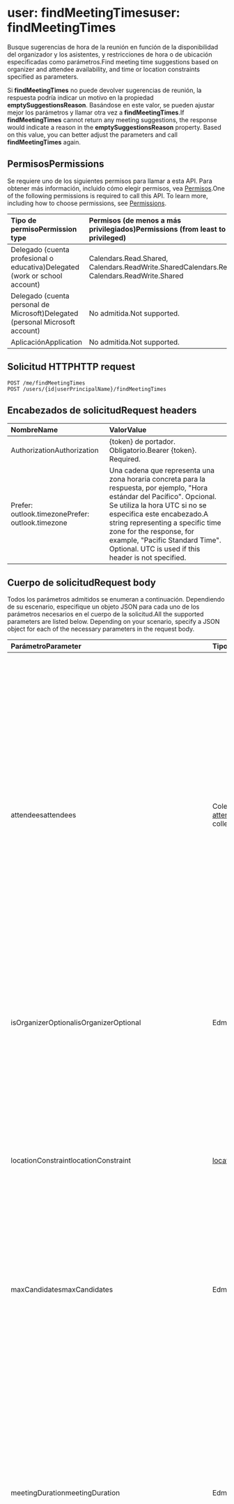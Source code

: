 # <a name="user-findmeetingtimes"></a><span data-ttu-id="74df9-101">user: findMeetingTimes</span><span class="sxs-lookup"><span data-stu-id="74df9-101">user: findMeetingTimes</span></span>
<span data-ttu-id="74df9-102">Busque sugerencias de hora de la reunión en función de la disponibilidad del organizador y los asistentes, y restricciones de hora o de ubicación especificadas como parámetros.</span><span class="sxs-lookup"><span data-stu-id="74df9-102">Find meeting time suggestions based on organizer and attendee availability, and time or location constraints specified as parameters.</span></span>

<span data-ttu-id="74df9-p101">Si **findMeetingTimes** no puede devolver sugerencias de reunión, la respuesta podría indicar un motivo en la propiedad **emptySuggestionsReason**. Basándose en este valor, se pueden ajustar mejor los parámetros y llamar otra vez a **findMeetingTimes**.</span><span class="sxs-lookup"><span data-stu-id="74df9-p101">If **findMeetingTimes** cannot return any meeting suggestions, the response would indicate a reason in the **emptySuggestionsReason** property. Based on this value, you can better adjust the parameters and call **findMeetingTimes** again.</span></span>


## <a name="permissions"></a><span data-ttu-id="74df9-105">Permisos</span><span class="sxs-lookup"><span data-stu-id="74df9-105">Permissions</span></span>
<span data-ttu-id="74df9-p102">Se requiere uno de los siguientes permisos para llamar a esta API. Para obtener más información, incluido cómo elegir permisos, vea [Permisos](../../../concepts/permissions_reference.md).</span><span class="sxs-lookup"><span data-stu-id="74df9-p102">One of the following permissions is required to call this API. To learn more, including how to choose permissions, see [Permissions](../../../concepts/permissions_reference.md).</span></span>

|<span data-ttu-id="74df9-108">Tipo de permiso</span><span class="sxs-lookup"><span data-stu-id="74df9-108">Permission type</span></span>      | <span data-ttu-id="74df9-109">Permisos (de menos a más privilegiados)</span><span class="sxs-lookup"><span data-stu-id="74df9-109">Permissions (from least to most privileged)</span></span>              |
|:--------------------|:---------------------------------------------------------|
|<span data-ttu-id="74df9-110">Delegado (cuenta profesional o educativa)</span><span class="sxs-lookup"><span data-stu-id="74df9-110">Delegated (work or school account)</span></span> | <span data-ttu-id="74df9-111">Calendars.Read.Shared, Calendars.ReadWrite.Shared</span><span class="sxs-lookup"><span data-stu-id="74df9-111">Calendars.Read.Shared, Calendars.ReadWrite.Shared</span></span>    |
|<span data-ttu-id="74df9-112">Delegado (cuenta personal de Microsoft)</span><span class="sxs-lookup"><span data-stu-id="74df9-112">Delegated (personal Microsoft account)</span></span> | <span data-ttu-id="74df9-113">No admitida.</span><span class="sxs-lookup"><span data-stu-id="74df9-113">Not supported.</span></span>    |
|<span data-ttu-id="74df9-114">Aplicación</span><span class="sxs-lookup"><span data-stu-id="74df9-114">Application</span></span> | <span data-ttu-id="74df9-115">No admitida.</span><span class="sxs-lookup"><span data-stu-id="74df9-115">Not supported.</span></span> |

## <a name="http-request"></a><span data-ttu-id="74df9-116">Solicitud HTTP</span><span class="sxs-lookup"><span data-stu-id="74df9-116">HTTP request</span></span>
<!-- { "blockType": "ignored" } -->
```http
POST /me/findMeetingTimes
POST /users/{id|userPrincipalName}/findMeetingTimes
```
## <a name="request-headers"></a><span data-ttu-id="74df9-117">Encabezados de solicitud</span><span class="sxs-lookup"><span data-stu-id="74df9-117">Request headers</span></span>
| <span data-ttu-id="74df9-118">Nombre</span><span class="sxs-lookup"><span data-stu-id="74df9-118">Name</span></span>       | <span data-ttu-id="74df9-119">Valor</span><span class="sxs-lookup"><span data-stu-id="74df9-119">Value</span></span>|
|:---------------|:----------|
| <span data-ttu-id="74df9-120">Authorization</span><span class="sxs-lookup"><span data-stu-id="74df9-120">Authorization</span></span>  | <span data-ttu-id="74df9-p103">{token} de portador. Obligatorio.</span><span class="sxs-lookup"><span data-stu-id="74df9-p103">Bearer {token}. Required.</span></span> |
| <span data-ttu-id="74df9-123">Prefer: outlook.timezone</span><span class="sxs-lookup"><span data-stu-id="74df9-123">Prefer: outlook.timezone</span></span> | <span data-ttu-id="74df9-p104">Una cadena que representa una zona horaria concreta para la respuesta, por ejemplo, "Hora estándar del Pacífico". Opcional. Se utiliza la hora UTC si no se especifica este encabezado.</span><span class="sxs-lookup"><span data-stu-id="74df9-p104">A string representing a specific time zone for the response, for example, "Pacific Standard Time". Optional. UTC is used if this header is not specified.</span></span>|

## <a name="request-body"></a><span data-ttu-id="74df9-127">Cuerpo de solicitud</span><span class="sxs-lookup"><span data-stu-id="74df9-127">Request body</span></span>
<span data-ttu-id="74df9-p105">Todos los parámetros admitidos se enumeran a continuación. Dependiendo de su escenario, especifique un objeto JSON para cada uno de los parámetros necesarios en el cuerpo de la solicitud.</span><span class="sxs-lookup"><span data-stu-id="74df9-p105">All the supported parameters are listed below. Depending on your scenario, specify a JSON object for each of the necessary parameters in the request body.</span></span> 


| <span data-ttu-id="74df9-130">Parámetro</span><span class="sxs-lookup"><span data-stu-id="74df9-130">Parameter</span></span>    | <span data-ttu-id="74df9-131">Tipo</span><span class="sxs-lookup"><span data-stu-id="74df9-131">Type</span></span>   |<span data-ttu-id="74df9-132">Descripción</span><span class="sxs-lookup"><span data-stu-id="74df9-132">Description</span></span>|
|:---------------|:--------|:----------|
|<span data-ttu-id="74df9-133">attendees</span><span class="sxs-lookup"><span data-stu-id="74df9-133">attendees</span></span>|<span data-ttu-id="74df9-134">Colección [attendeeBase](../resources/attendeebase.md)</span><span class="sxs-lookup"><span data-stu-id="74df9-134">[attendeeBase](../resources/attendeebase.md) collection</span></span>|<span data-ttu-id="74df9-p106">Una colección de los asistentes o los recursos de la reunión. Puesto que findMeetingTimes supone que cualquier asistente que sea una persona siempre es necesario, especifique `required` para una persona y `resource` para un recurso en la propiedad **tipo** correspondiente. Una colección vacía hace que **findMeetingTimes** busque intervalos de tiempo libres solo para el organizador. Opcional.</span><span class="sxs-lookup"><span data-stu-id="74df9-p106">A collection of attendees or resources for the meeting. Since findMeetingTimes assumes that any attendee who is a person is always required, specify `required` for a person and `resource` for a resource in the corresponding **type** property. An empty collection causes **findMeetingTimes** to look for free time slots for only the organizer. Optional.</span></span>|
|<span data-ttu-id="74df9-139">isOrganizerOptional</span><span class="sxs-lookup"><span data-stu-id="74df9-139">isOrganizerOptional</span></span>|<span data-ttu-id="74df9-140">Edm.Boolean</span><span class="sxs-lookup"><span data-stu-id="74df9-140">Edm.Boolean</span></span>|<span data-ttu-id="74df9-p107">Especificar `True` si no es preciso que el organizador asista. El valor predeterminado es `false`. Opcional.</span><span class="sxs-lookup"><span data-stu-id="74df9-p107">Specify `True` if the organizer doesn't necessarily have to attend. The default is `false`. Optional.</span></span>|
|<span data-ttu-id="74df9-144">locationConstraint</span><span class="sxs-lookup"><span data-stu-id="74df9-144">locationConstraint</span></span>|[<span data-ttu-id="74df9-145">locationConstraint</span><span class="sxs-lookup"><span data-stu-id="74df9-145">locationConstraint</span></span>](../resources/locationconstraint.md)|<span data-ttu-id="74df9-p108">Los requisitos del organizador sobre la ubicación de la reunión, por ejemplo si se requiere una sugerencia para una ubicación de la reunión o si hay ubicaciones específicas en las que únicamente pueda tener lugar la reunión. Opcional.</span><span class="sxs-lookup"><span data-stu-id="74df9-p108">The organizer's requirements about the meeting location, such as whether a suggestion for a meeting location is required, or there are specific locations only where the meeting can take place. Optional.</span></span>|
|<span data-ttu-id="74df9-148">maxCandidates</span><span class="sxs-lookup"><span data-stu-id="74df9-148">maxCandidates</span></span>|<span data-ttu-id="74df9-149">Edm.Int32</span><span class="sxs-lookup"><span data-stu-id="74df9-149">Edm.Int32</span></span>|<span data-ttu-id="74df9-p109">El número máximo de sugerencias de hora de la reunión que se va a devolver. Opcional.</span><span class="sxs-lookup"><span data-stu-id="74df9-p109">The maximum number of meeting time suggestions to be returned. Optional.</span></span>|
|<span data-ttu-id="74df9-152">meetingDuration</span><span class="sxs-lookup"><span data-stu-id="74df9-152">meetingDuration</span></span>|<span data-ttu-id="74df9-153">Edm.Duration</span><span class="sxs-lookup"><span data-stu-id="74df9-153">Edm.Duration</span></span>|<span data-ttu-id="74df9-p110">La duración de la reunión en formato [ISO8601](http://www.iso.org/iso/iso8601). Por ejemplo, 1 hora se indica como "PT1H", donde "P" es el designador de duración, "T" es el designador de tiempo y "H" es el designador de hora. Use M para indicar los minutos de la duración; por ejemplo, 2 horas y 30 minutos sería "PT2H30M". Si no se especifica ninguna duración de la reunión, **findMeetingTimes** usa el valor predeterminado de 30 minutos. Opcional.</span><span class="sxs-lookup"><span data-stu-id="74df9-p110">The length of the meeting, denoted in [ISO8601](http://www.iso.org/iso/iso8601) format. For example, 1 hour is denoted as 'PT1H', where 'P' is the duration designator, 'T' is the time designator, and 'H' is the hour designator. Use M to indicate minutes for the duration; for example, 2 hours and 30 minutes would be 'PT2H30M'. If no meeting duration is specified, **findMeetingTimes** uses the default of 30 minutes. Optional.</span></span>|
|<span data-ttu-id="74df9-159">minimumAttendeePercentage</span><span class="sxs-lookup"><span data-stu-id="74df9-159">minimumAttendeePercentage</span></span>|<span data-ttu-id="74df9-160">Edm.Double</span><span class="sxs-lookup"><span data-stu-id="74df9-160">Edm.Double</span></span>| <span data-ttu-id="74df9-p111">La [confianza](#the-confidence-of-a-meeting-suggestion) mínima necesaria para que se devuelva un intervalo de tiempo en la respuesta. Es un valor de porcentaje (%) comprendido entre 0 y 100. Opcional.</span><span class="sxs-lookup"><span data-stu-id="74df9-p111">The minimum required [confidence](#the-confidence-of-a-meeting-suggestion) for a time slot to be returned in the response. It is a % value ranging from 0 to 100. Optional.</span></span>|
|<span data-ttu-id="74df9-164">returnSuggestionReasons</span><span class="sxs-lookup"><span data-stu-id="74df9-164">returnSuggestionReasons</span></span>|<span data-ttu-id="74df9-165">Edm.Boolean</span><span class="sxs-lookup"><span data-stu-id="74df9-165">Edm.Boolean</span></span>|<span data-ttu-id="74df9-p112">Especifique `True` para devolver un motivo para cada sugerencia de la reunión en la propiedad **suggestionReason**. El valor predeterminado es `false` para no devolver esa propiedad. Opcional.</span><span class="sxs-lookup"><span data-stu-id="74df9-p112">Specify `True` to return a reason for each meeting suggestion in the **suggestionReason** property. The default is `false` to not return that property. Optional.</span></span>|
|<span data-ttu-id="74df9-169">timeConstraint</span><span class="sxs-lookup"><span data-stu-id="74df9-169">timeConstraint</span></span>|[<span data-ttu-id="74df9-170">timeConstraint</span><span class="sxs-lookup"><span data-stu-id="74df9-170">timeConstraint</span></span>](../resources/timeconstraint.md)|<span data-ttu-id="74df9-p113">Las restricciones de tiempo para una reunión, que pueden incluir la naturaleza de la reunión (propiedad **activityDomain**) y posibles periodos de tiempo de la reunión (propiedad **timeSlots**). **findMeetingTimes** asume **activityDomain** como `work` si no especifica este parámetro. Opcional.</span><span class="sxs-lookup"><span data-stu-id="74df9-p113">Any time restrictions for a meeting, which can include the nature of the meeting (**activityDomain** property) and possible meeting time periods (**timeSlots** property). **findMeetingTimes** assumes **activityDomain** as `work` if you don't specify this parameter. Optional.</span></span>|

<span data-ttu-id="74df9-174">En la tabla siguiente se describen las restricciones puede especificar en el parámetro **timeConstraint**.</span><span class="sxs-lookup"><span data-stu-id="74df9-174">The following table describes the restrictions you can further specify in the **timeConstraint** parameter.</span></span>

|<span data-ttu-id="74df9-175">**valor activityDomain en timeConstraint**</span><span class="sxs-lookup"><span data-stu-id="74df9-175">**activityDomain value in timeConstraint**</span></span>|<span data-ttu-id="74df9-176">**Sugerencias de hora de reunión**</span><span class="sxs-lookup"><span data-stu-id="74df9-176">**Suggestions for meeting times**</span></span>|
|:-----|:-----|
|<span data-ttu-id="74df9-177">trabajo</span><span class="sxs-lookup"><span data-stu-id="74df9-177">work</span></span>| <span data-ttu-id="74df9-p114">Las sugerencias se encuentran dentro de la jornada laboral del usuario, que está definida en su configuración de calendario y tanto el administrador como el propio usuario pueden personalizar. Las horas de trabajo por defecto son de lunes a viernes, de 8 a.m. a 5 p.m. en la zona horaria establecida para el buzón. Este es el valor predeterminado si no se especifica **activityDomain**.</span><span class="sxs-lookup"><span data-stu-id="74df9-p114">Suggestions are within the user's work hours which are defined in the user’s calendar configuration and can be customized by the user or administrator. The default work hours are Monday to Friday, 8am to 5pm in the time zone set for the mailbox. This is the default value if no **activityDomain** is specified.</span></span> |
|<span data-ttu-id="74df9-181">personal</span><span class="sxs-lookup"><span data-stu-id="74df9-181">personal</span></span>| <span data-ttu-id="74df9-p115">Las sugerencias se encuentran dentro de la jornada laboral del usuario y en sábado y domingo. El valor predeterminado es del lunes al domingo, de 8 a.m. a 5 p.m., en la configuración de zona horaria para el buzón.</span><span class="sxs-lookup"><span data-stu-id="74df9-p115">Suggestions are within the user's work hours, and Saturday and Sunday. The default is Monday to Sunday, 8am to 5pm, in the time zone setting for the mailbox.</span></span>|
|<span data-ttu-id="74df9-184">sin restricciones</span><span class="sxs-lookup"><span data-stu-id="74df9-184">unrestricted</span></span> | <span data-ttu-id="74df9-185">Las sugerencias pueden pertenecer a cualquier hora del día, todos los días de la semana.</span><span class="sxs-lookup"><span data-stu-id="74df9-185">Suggestions can be from all hours of a day, all days of a week.</span></span>|
|<span data-ttu-id="74df9-186">desconocido</span><span class="sxs-lookup"><span data-stu-id="74df9-186">unknown</span></span> | <span data-ttu-id="74df9-p116">No utilice este valor, pues quedará obsoleto en el futuro. Actualmente se comporta igual que `work`. Cambie cualquier código existente para usar `work`, `personal` o `unrestricted` según corresponda.</span><span class="sxs-lookup"><span data-stu-id="74df9-p116">Do not use this value as it will be deprecated in the future. Currently behaves the same as `work`. Change any existing code to use `work`, `personal` or `unrestricted` as appropriate.</span></span>


<span data-ttu-id="74df9-p117">Basándose en los parámetros especificados, **findMeetingTimes** comprueba el estado de disponibilidad en los calendarios principales del organizador y los asistentes. La acción calcula la mejor hora de la reunión posible y devuelve cualquier sugerencia de reunión.</span><span class="sxs-lookup"><span data-stu-id="74df9-p117">Based on the specified parameters,**findMeetingTimes** checks the free/busy status in the primary calendars of the organizer and attendees. The action calculates the best possible meeting times, and returns any meeting suggestions.</span></span>

## <a name="response"></a><span data-ttu-id="74df9-192">Respuesta</span><span class="sxs-lookup"><span data-stu-id="74df9-192">Response</span></span>

<span data-ttu-id="74df9-193">Si es correcto, este método devuelve un código de respuesta `200 OK` y un objeto [meetingTimeSuggestionsResult](../resources/meetingTimeSuggestionsResult.md) en el cuerpo de la respuesta.</span><span class="sxs-lookup"><span data-stu-id="74df9-193">If successful, this method returns `200 OK` response code and a [meetingTimeSuggestionsResult](../resources/meetingTimeSuggestionsResult.md) in the response body.</span></span> 

<span data-ttu-id="74df9-p118">Un objeto **meetingTimeSuggestionsResult** incluye una colección de sugerencias de la reunión y una propiedad **emptySuggestionsReason**. Cada sugerencia se define como una [meetingTimeSuggestion](../resources/meetingTimeSuggestion.md), con los asistentes con un nivel de confianza medio del 50 % de asistir o un porcentaje concreto que especificó en el parámetro **minimumAttendeePercentage**.</span><span class="sxs-lookup"><span data-stu-id="74df9-p118">A **meetingTimeSuggestionsResult** includes a collection of meeting suggestions and an **emptySuggestionsReason** property. Each suggestion is defined as a [meetingTimeSuggestion](../resources/meetingTimeSuggestion.md), with attendees having on the average a confidence level of 50% to attend, or a specific % that you have specified in the **minimumAttendeePercentage** parameter.</span></span> 

<span data-ttu-id="74df9-196">De forma predeterminada, cada sugerencia de hora de la reunión se devuelve en formato UTC.</span><span class="sxs-lookup"><span data-stu-id="74df9-196">By default, each meeting time suggestion is returned in UTC.</span></span> 

<span data-ttu-id="74df9-p119">Si **findMeetingTimes** no puede devolver sugerencias de reunión, la respuesta podría indicar un motivo en la propiedad **emptySuggestionsReason**. Basándose en este valor, se pueden ajustar mejor los parámetros y llamar otra vez a **findMeetingTimes**.</span><span class="sxs-lookup"><span data-stu-id="74df9-p119">If **findMeetingTimes** cannot return any meeting suggestions, the response would indicate a reason in the **emptySuggestionsReason** property. Based on this value, you can better adjust the parameters and call **findMeetingTimes** again.</span></span>

### <a name="the-confidence-of-a-meeting-suggestion"></a><span data-ttu-id="74df9-199">La confianza de una sugerencia de la reunión</span><span class="sxs-lookup"><span data-stu-id="74df9-199">The confidence of a meeting suggestion</span></span>

<span data-ttu-id="74df9-200">La propiedad **confidence** de un objeto **meetingTimeSuggestion** oscila entre 0 % y 100 %, y representa la posibilidad de que todos los asistentes asistan a la reunión, tomando como base de su estado de disponibilidad individual:</span><span class="sxs-lookup"><span data-stu-id="74df9-200">The **confidence** property of a **meetingTimeSuggestion** ranges from 0% to 100%, and represents the chance that all the attendees attend the meeting, based on each of their individual free/busy status:</span></span>

- <span data-ttu-id="74df9-201">Para cada asistente, un estado libre para una periodo de tiempo de reunión especificado se corresponde al 100 % de posibilidades de asistencia, un estado desconocido al 49 % y un estado ocupado al 0 %.</span><span class="sxs-lookup"><span data-stu-id="74df9-201">For each attendee, a free status for a specified meeting time period corresponds to 100% chance of attendance, unknown status 49%, and busy status 0%.</span></span>
- <span data-ttu-id="74df9-202">La confianza de una sugerencia de hora de la reunión se calcula promediando la posibilidad de asistencia sobre todos los asistentes especificados para esa reunión.</span><span class="sxs-lookup"><span data-stu-id="74df9-202">The confidence of a meeting time suggestion is computed by averaging the chance of attendance over all the attendees specified for that meeting.</span></span>
- <span data-ttu-id="74df9-p120">Se puede usar el parámetro opcional **minimumAttendeePercentage** para **findMeetingTimes** para especificar que solo se devuelvan sugerencias de la hora de la reunión con al menos un nivel de confianza determinado. Por ejemplo, se puede especificar un valor **minimumAttendeePercentage** de 80 % si solo se quieren sugerencias que tengan una probabilidad del 80 % o más de que asistan todos los asistentes. Si no se especifica **minimumAttendeePercentage**, **findMeetingTimes** da por supuesto un valor de 50 %.</span><span class="sxs-lookup"><span data-stu-id="74df9-p120">You can use the **minimumAttendeePercentage** optional parameter for **findMeetingTimes** to specify only meeting time suggestions of at least certain confidence level should be returned. For example, you can specify a **minimumAttendeePercentage** of 80% if you want only suggestions that have an 80% chance or more that all the attendees are attending. If you do not specify **minimumAttendeePercentage**, **findMeetingTimes** assumes a value of 50%.</span></span>
- <span data-ttu-id="74df9-p121">Si hay varias sugerencias de hora de la reunión, la acción **findMeetingTimes** ordena primero las sugerencias por su valor de confianza calculado de alto a bajo. Si hay sugerencias con la misma confianza, entonces la acción las ordena cronológicamente.</span><span class="sxs-lookup"><span data-stu-id="74df9-p121">If there are multiple meeting time suggestions, the **findMeetingTimes** action first orders the suggestions by their computed confidence value from high to low. If there are suggestions with the same confidence, the action then orders these suggestions chronologically.</span></span>

<span data-ttu-id="74df9-208">Por ejemplo, si una sugerencia de hora de la reunión implica tres asistentes con el siguiente estado de disponibilidad:</span><span class="sxs-lookup"><span data-stu-id="74df9-208">As an example, if a meeting time suggestion involves 3 attendees with the following free/busy status:</span></span>

|<span data-ttu-id="74df9-209">**Asistente**</span><span class="sxs-lookup"><span data-stu-id="74df9-209">**Attendee**</span></span>|<span data-ttu-id="74df9-210">**Estado de disponibilidad**</span><span class="sxs-lookup"><span data-stu-id="74df9-210">**Free/busy status**</span></span>|<span data-ttu-id="74df9-211">**Posibilidades de asistencia (%)**</span><span class="sxs-lookup"><span data-stu-id="74df9-211">**% Chance of attendance**</span></span>|
|:-----|:-----|:-----|
|<span data-ttu-id="74df9-212">Dana</span><span class="sxs-lookup"><span data-stu-id="74df9-212">Dana</span></span> | <span data-ttu-id="74df9-213">Libre</span><span class="sxs-lookup"><span data-stu-id="74df9-213">Free</span></span> | <span data-ttu-id="74df9-214">100 %</span><span class="sxs-lookup"><span data-stu-id="74df9-214">100%</span></span> |
|<span data-ttu-id="74df9-215">Pelayo</span><span class="sxs-lookup"><span data-stu-id="74df9-215">John</span></span> | <span data-ttu-id="74df9-216">Desconocido</span><span class="sxs-lookup"><span data-stu-id="74df9-216">Unknown</span></span> | <span data-ttu-id="74df9-217">49 %</span><span class="sxs-lookup"><span data-stu-id="74df9-217">49%</span></span> |
|<span data-ttu-id="74df9-218">Naiara</span><span class="sxs-lookup"><span data-stu-id="74df9-218">Samantha</span></span> | <span data-ttu-id="74df9-219">Ocupado</span><span class="sxs-lookup"><span data-stu-id="74df9-219">Busy</span></span> | <span data-ttu-id="74df9-220">0 %</span><span class="sxs-lookup"><span data-stu-id="74df9-220">0%</span></span> |

<span data-ttu-id="74df9-221">Entonces la confianza de la sugerencia de hora de la reunión, que es la posibilidad media de asistencia, es (100 % + 49 % + 0 %)/3 = 49,66 %.</span><span class="sxs-lookup"><span data-stu-id="74df9-221">Then the confidence of the meeting time suggestion, which is the average chance of attendance, is (100% + 49% + 0%)/3 = 49.66%.</span></span>

<span data-ttu-id="74df9-222">Si especifica un valor **minimumAttendeePercentage** del 80 % en una operación **findMeetingTimes**, porque 49,66 %< 8 0%, la operación no sugerirá esta hora en la respuesta.</span><span class="sxs-lookup"><span data-stu-id="74df9-222">If you specify a **minimumAttendeePercentage** of 80% in a **findMeetingTimes** operation, because 49.66% < 80%, the operation will not suggest this time in the response.</span></span>

## <a name="example"></a><span data-ttu-id="74df9-223">Ejemplo</span><span class="sxs-lookup"><span data-stu-id="74df9-223">Example</span></span>

<span data-ttu-id="74df9-224">En el ejemplo siguiente se muestra cómo encontrar tiempo para reunirse en un lugar determinado y solicitar un motivo para cada sugerencia, especificando los siguientes parámetros en el cuerpo de la solicitud:</span><span class="sxs-lookup"><span data-stu-id="74df9-224">The following example shows how to find time to meet at a pre-determined location, and request a reason for each suggestion, by specifying the following parameters in the request body:</span></span>

- <span data-ttu-id="74df9-225">**attendees**</span><span class="sxs-lookup"><span data-stu-id="74df9-225">**attendees**</span></span>
- <span data-ttu-id="74df9-226">**locationConstraint**</span><span class="sxs-lookup"><span data-stu-id="74df9-226">**locationConstraint**</span></span>
- <span data-ttu-id="74df9-227">**timeConstraint**</span><span class="sxs-lookup"><span data-stu-id="74df9-227">**timeConstraint**</span></span>
- <span data-ttu-id="74df9-228">**meetingDuration**</span><span class="sxs-lookup"><span data-stu-id="74df9-228">**meetingDuration**</span></span>
- <span data-ttu-id="74df9-229">**returnSuggestionReasons**</span><span class="sxs-lookup"><span data-stu-id="74df9-229">**returnSuggestionReasons**</span></span>
- <span data-ttu-id="74df9-230">**minimumAttendeePercentage**</span><span class="sxs-lookup"><span data-stu-id="74df9-230">**minimumAttendeePercentage**</span></span>

<span data-ttu-id="74df9-231">Al establecer el parámetro **returnSuggestionReasons**, también se obtiene una explicación en la propiedad **suggestionReason** de cada sugerencia, si **findMeetingTimes** devuelve alguna sugerencia.</span><span class="sxs-lookup"><span data-stu-id="74df9-231">By setting the **returnSuggestionReasons** parameter, you also get an explanation in the **suggestionReason** property for each suggestion, if **findMeetingTimes** returns any suggestion.</span></span>

<span data-ttu-id="74df9-p122">Observe que la solicitud especifica la hora en la zona horaria PST y la respuesta devuelve las sugerencias de hora de la reunión en UTC, de forma predeterminada. Se puede usar el encabezado de solicitud `Prefer: outlook.timezone` para especificar también PST para los valores de hora de la respuesta.</span><span class="sxs-lookup"><span data-stu-id="74df9-p122">Notice that the request specifies time in the PST time zone, and the response returns meeting time suggestions in UTC, by default. You can use the `Prefer: outlook.timezone` request header to specify PST as well for the time values in the response.</span></span>

##### <a name="request"></a><span data-ttu-id="74df9-234">Solicitud</span><span class="sxs-lookup"><span data-stu-id="74df9-234">Request</span></span>
<span data-ttu-id="74df9-235">Aquí está la solicitud de ejemplo.</span><span class="sxs-lookup"><span data-stu-id="74df9-235">Here is the example request.</span></span>
<!-- {
  "blockType": "request",
  "name": "user_findmeetingtimes"
}-->
```http
POST https://graph.microsoft.com/v1.0/me/findMeetingTimes
Prefer: outlook.timezone="Pacific Standard Time"
Content-Type: application/json

{ 
  "attendees": [ 
    { 
      "type": "required",  
      "emailAddress": { 
        "name": "Samantha Booth",
        "address": "samanthab@contoso.onmicrosoft.com" 
      } 
    }
  ],  
  "locationConstraint": { 
    "isRequired": "false",  
    "suggestLocation": "false",  
    "locations": [ 
      { 
        "resolveAvailability": "false",
        "displayName": "Conf room Hood" 
      } 
    ] 
  },  
  "timeConstraint": {
    "activityDomain":"unrestricted", 
    "timeslots": [ 
      { 
        "start": { 
          "dateTime": "2017-04-17T09:00:00",  
          "timeZone": "Pacific Standard Time" 
        },  
        "end": { 
          "dateTime": "2017-04-19T17:00:00",  
          "timeZone": "Pacific Standard Time" 
        } 
      } 
    ] 
  },  
  "meetingDuration": "PT2H",
  "returnSuggestionReasons": "true",
  "minimumAttendeePercentage": "100"
}
```

##### <a name="response"></a><span data-ttu-id="74df9-236">Respuesta</span><span class="sxs-lookup"><span data-stu-id="74df9-236">Response</span></span>
<span data-ttu-id="74df9-p123">Esta es una solicitud de ejemplo. Nota: Es posible que el objeto de respuesta que aparezca aquí esté truncado para abreviar. Todas las propiedades se devolverán de una llamada real.</span><span class="sxs-lookup"><span data-stu-id="74df9-p123">Here is an example response. Note: The response object shown here may be truncated for brevity. All of the properties will be returned from an actual call.</span></span>
<!-- {
  "blockType": "response",
  "truncated": true,
  "@odata.type": "microsoft.graph.meetingTimeSuggestionsResult",
  "isCollection": false
} -->
```http
HTTP/1.1 200 OK
Content-type: application/json
Preference-Applied: outlook.timezone="Pacific Standard Time"
Content-Length: 976

{
    "@odata.context":"https://graph.microsoft.com/v1.0/$metadata#microsoft.graph.meetingTimeSuggestionsResult",
    "emptySuggestionsReason":"",
    "meetingTimeSuggestions":[
        {
            "confidence":100.0,
            "organizerAvailability":"free",
            "suggestionReason":"Suggested because it is one of the nearest times when all attendees are available.",
            "meetingTimeSlot":{
                "start":{
                    "dateTime":"2017-04-17T18:00:00.0000000",
                    "timeZone":"Pacific Standard Time"
                },
                "end":{
                    "dateTime":"2017-04-17T20:00:00.0000000",
                    "timeZone":"Pacific Standard Time"
                }
            },
            "attendeeAvailability":[
                {
                    "availability":"free",
                    "attendee":{
                        "type":"required",
                        "emailAddress":{
                            "address":"samanthab@contoso.onmicrosoft.com"
                        }
                    }
                }
            ],
            "locations":[
                {
                    "displayName":"Conf room Hood"
                }
            ]
        },
        {
            "confidence":100.0,
            "organizerAvailability":"free",
            "suggestionReason":"Suggested because it is one of the nearest times when all attendees are available.",
            "meetingTimeSlot":{
                "start":{
                    "dateTime":"2017-04-17T20:00:00.0000000",
                    "timeZone":"Pacific Standard Time"
                },
                "end":{
                    "dateTime":"2017-04-17T22:00:00.0000000",
                    "timeZone":"Pacific Standard Time"
                }
            },
            "attendeeAvailability":[
                {
                    "availability":"free",
                    "attendee":{
                        "type":"required",
                        "emailAddress":{
                            "address":"samanthab@contoso.onmicrosoft.com"
                        }
                    }
                }
            ],
            "locations":[
                {
                    "displayName":"Conf room Hood"
                }
            ]
        }
   ]
}
```

<!-- uuid: 8fcb5dbc-d5aa-4681-8e31-b001d5168d79
2015-10-25 14:57:30 UTC -->
<!-- {
  "type": "#page.annotation",
  "description": "user: findMeetingTimes",
  "keywords": "",
  "section": "documentation",
  "tocPath": ""
}-->
